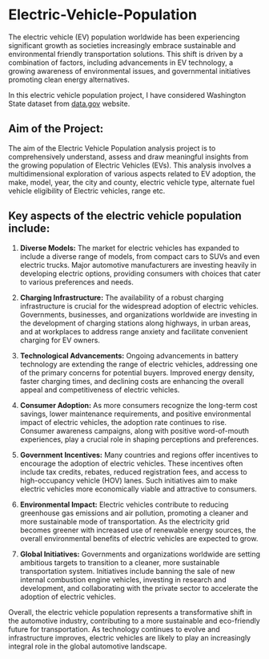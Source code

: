 # Electric-Vehicle-Population

The electric vehicle (EV) population worldwide has been experiencing significant growth as societies increasingly embrace sustainable and environmental friendly transportation solutions. This shift is driven by a combination of factors, including advancements in EV technology, a growing awareness of environmental issues, and governmental initiatives promoting clean energy alternatives.

In this electric vehicle population project, I have considered Washington State dataset from [data.gov](https://catalog.data.gov/dataset/electric-vehicle-population-data) website.

## Aim of the Project:

The aim of the Electric Vehicle Population analysis project is to comprehensively understand, assess and draw meaningful insights from the growing population of Electric Vehicles (EVs). This analysis involves a multidimensional exploration of various aspects related to EV adoption, the make, model, year, the city and county, electric vehicle type, alternate fuel vehicle eligibility of Electric vehicles, range etc.

## Key aspects of the electric vehicle population include:

1. **Diverse Models:** The market for electric vehicles has expanded to include a diverse range of models, from compact cars to SUVs and even electric trucks. Major automotive manufacturers are investing heavily in developing electric options, providing consumers with choices that cater to various preferences and needs.

2. **Charging Infrastructure:** The availability of a robust charging infrastructure is crucial for the widespread adoption of electric vehicles. Governments, businesses, and organizations worldwide are investing in the development of charging stations along highways, in urban areas, and at workplaces to address range anxiety and facilitate convenient charging for EV owners.

3. **Technological Advancements:** Ongoing advancements in battery technology are extending the range of electric vehicles, addressing one of the primary concerns for potential buyers. Improved energy density, faster charging times, and declining costs are enhancing the overall appeal and competitiveness of electric vehicles.

4. **Consumer Adoption:** As more consumers recognize the long-term cost savings, lower maintenance requirements, and positive environmental impact of electric vehicles, the adoption rate continues to rise. Consumer awareness campaigns, along with positive word-of-mouth experiences, play a crucial role in shaping perceptions and preferences.

5. **Government Incentives:** Many countries and regions offer incentives to encourage the adoption of electric vehicles. These incentives often include tax credits, rebates, reduced registration fees, and access to high-occupancy vehicle (HOV) lanes. Such initiatives aim to make electric vehicles more economically viable and attractive to consumers.
  
6. **Environmental Impact:** Electric vehicles contribute to reducing greenhouse gas emissions and air pollution, promoting a cleaner and more sustainable mode of transportation. As the electricity grid becomes greener with increased use of renewable energy sources, the overall environmental benefits of electric vehicles are expected to grow.

7. **Global Initiatives:** Governments and organizations worldwide are setting ambitious targets to transition to a cleaner, more sustainable transportation system. Initiatives include banning the sale of new internal combustion engine vehicles, investing in research and development, and collaborating with the private sector to accelerate the adoption of electric vehicles.

Overall, the electric vehicle population represents a transformative shift in the automotive industry, contributing to a more sustainable and eco-friendly future for transportation. As technology continues to evolve and infrastructure improves, electric vehicles are likely to play an increasingly integral role in the global automotive landscape.
